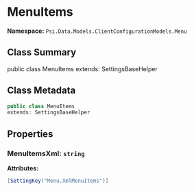 # MenuItems

**Namespace:** `Psi.Data.Models.ClientConfigurationModels.Menu`

## Class Summary

public class MenuItems
extends: SettingsBaseHelper

## Class Metadata

```typescript
public class MenuItems
extends: SettingsBaseHelper
```

## Properties

### MenuItemsXml: `string`

**Attributes:**
```csharp
[SettingKey("Menu.XmlMenuItems")]
```

